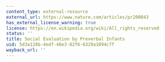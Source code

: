 ```yaml
---
content_type: external-resource
external_url: https://www.nature.com/articles/pr200843
has_external_license_warning: true
license: https://en.wikipedia.org/wiki/All_rights_reserved
status: ''
title: Social Evaluation by Preverbal Infants
uid: 5d3a128b-4edf-46e3-82f6-6329a1094c7f
wayback_url: ''
---
```

